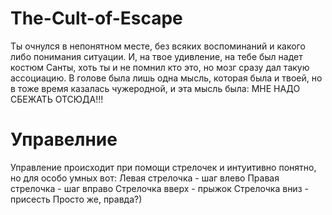 # The-Cult-of-Escape
Ты очнулся в непонятном месте, без всяких воспоминаний и какого либо понимания ситуации. И, на твое удивление, на тебе был надет костюм Санты, хоть ты и не помнил кто это, но мозг сразу дал такую ассоциацию. В голове была лишь одна мысль, которая была и твоей, но в тоже время казалась чужеродной, и эта мысль была: МНЕ НАДО СБЕЖАТЬ ОТСЮДА!!!
# Управелние
Управление происходит при помощи стрелочек и интуитивно понятно, но для особо умных вот:
Левая стрелочка - шаг влево
Правая стрелочка - шаг вправо
Стрелочка вверх - прыжок
Стрелочка вниз - присесть
Просто же, правда?)
